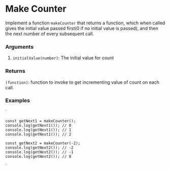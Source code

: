 # Make Counter

Implement a function `makeCounter` that returns a function, which when called gives the initial value passed first(0 if no initial value is passed), and then the next number of every subsequent call.

### Arguments
1. `initialValue(number)`: The initial value for count

### Returns
`(function)`: function to invoke to get incrementing value of count on each call.


### Examples
`

    const getNext1 = makeCounter();
    console.log(getNext1()); // 0
    console.log(getNext1()); // 1
    console.log(getNext1()); // 2

    const getNext2 = makeCounter(-2);
    console.log(getNext2()); // -2
    console.log(getNext2()); // -1
    console.log(getNext2()); // 0
    
`